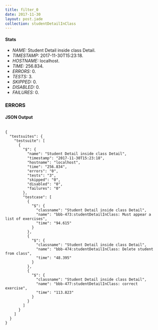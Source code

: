 ```yaml
---
title: filter_0
date: 2017-11-30
layout: post.jade
collection: studentDetailInClass
---
```


#### Stats
- *NAME:* Student Detail inside class Detail.
- *TIMESTAMP:* 2017-11-30T15:23:18.
- *HOSTNAME:* localhost.
- *TIME:* 256.834.
- *ERRORS:* 0.
- *TESTS:* 3.
- *SKIPPED:* 0.
- *DISABLED:* 0.
- *FAILURES:* 0.


### ERRORS


<h4>JSON Output</h4>
<pre><code class="language-json">
{
  "testsuites": {
    "testsuite": [
      {
        "$": {
          "name": "Student Detail inside class Detail",
          "timestamp": "2017-11-30T15:23:18",
          "hostname": "localhost",
          "time": "256.834",
          "errors": "0",
          "tests": "3",
          "skipped": "0",
          "disabled": "0",
          "failures": "0"
        },
        "testcase": [
          {
            "$": {
              "classname": "Student Detail inside class Detail",
              "name": "bbb-473:studentDetailInClass: Must appear a list of exercises",
              "time": "94.615"
            }
          },
          {
            "$": {
              "classname": "Student Detail inside class Detail",
              "name": "bbb-474:studentDetailInClass: Delete student from class",
              "time": "48.395"
            }
          },
          {
            "$": {
              "classname": "Student Detail inside class Detail",
              "name": "bbb-477:studentDetailInClass: correct exercise",
              "time": "113.823"
            }
          }
        ]
      }
    ]
  }
}
</code></pre>